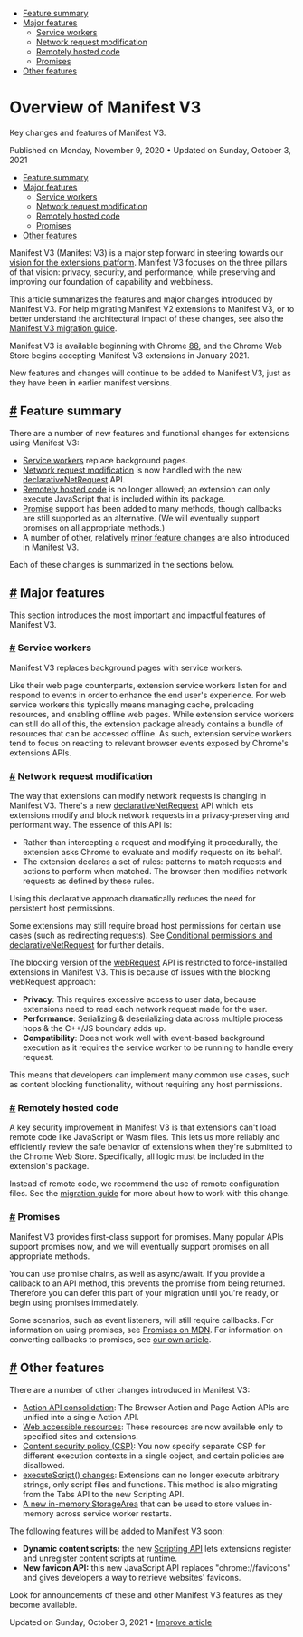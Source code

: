 

*   [Feature summary](https://developer.chrome.com/docs/extensions/mv3/intro/mv3-overview/#feature-summary)
*   [Major features](https://developer.chrome.com/docs/extensions/mv3/intro/mv3-overview/#major-features)
    *   [Service workers](https://developer.chrome.com/docs/extensions/mv3/intro/mv3-overview/#service-workers)
    *   [Network request modification](https://developer.chrome.com/docs/extensions/mv3/intro/mv3-overview/#network-request-modification)
    *   [Remotely hosted code](https://developer.chrome.com/docs/extensions/mv3/intro/mv3-overview/#remotely-hosted-code)
    *   [Promises](https://developer.chrome.com/docs/extensions/mv3/intro/mv3-overview/#promises)
*   [Other features](https://developer.chrome.com/docs/extensions/mv3/intro/mv3-overview/#other-features)

Overview of Manifest V3
=======================

Key changes and features of Manifest V3.

Published on Monday, November 9, 2020 • Updated on Sunday, October 3, 2021



*   [Feature summary](https://developer.chrome.com/docs/extensions/mv3/intro/mv3-overview/#feature-summary)
*   [Major features](https://developer.chrome.com/docs/extensions/mv3/intro/mv3-overview/#major-features)
    *   [Service workers](https://developer.chrome.com/docs/extensions/mv3/intro/mv3-overview/#service-workers)
    *   [Network request modification](https://developer.chrome.com/docs/extensions/mv3/intro/mv3-overview/#network-request-modification)
    *   [Remotely hosted code](https://developer.chrome.com/docs/extensions/mv3/intro/mv3-overview/#remotely-hosted-code)
    *   [Promises](https://developer.chrome.com/docs/extensions/mv3/intro/mv3-overview/#promises)
*   [Other features](https://developer.chrome.com/docs/extensions/mv3/intro/mv3-overview/#other-features)

Manifest V3 (Manifest V3) is a major step forward in steering towards our [vision for the extensions platform](https://developer.chrome.com/docs/extensions/mv3/intro/platform-vision/). Manifest V3 focuses on the three pillars of that vision: privacy, security, and performance, while preserving and improving our foundation of capability and webbiness.

This article summarizes the features and major changes introduced by Manifest V3. For help migrating Manifest V2 extensions to Manifest V3, or to better understand the architectural impact of these changes, see also the [Manifest V3 migration guide](https://developer.chrome.com/docs/extensions/mv3/intro/mv3-migration/).

Manifest V3 is available beginning with Chrome [88](https://chromiumdash.appspot.com/schedule), and the Chrome Web Store begins accepting Manifest V3 extensions in January 2021.

New features and changes will continue to be added to Manifest V3, just as they have been in earlier manifest versions.

[#](https://developer.chrome.com/docs/extensions/mv3/intro/mv3-overview/#feature-summary) Feature summary
---------------------------------------------------------------------------------------------------------

There are a number of new features and functional changes for extensions using Manifest V3:

*   [Service workers](https://developer.chrome.com/docs/extensions/mv3/intro/mv3-overview/#service-workers) replace background pages.
*   [Network request modification](https://developer.chrome.com/docs/extensions/mv3/intro/mv3-overview/#network-request-modification) is now handled with the new [declarativeNetRequest](https://developer.chrome.com/docs/extensions/reference/declarativeNetRequest/) API.
*   [Remotely hosted code](https://developer.chrome.com/docs/extensions/mv3/intro/mv3-overview/#remotely-hosted-code) is no longer allowed; an extension can only execute JavaScript that is included within its package.
*   [Promise](https://developer.chrome.com/docs/extensions/mv3/intro/mv3-overview/#promises) support has been added to many methods, though callbacks are still supported as an alternative. (We will eventually support promises on all appropriate methods.)
*   A number of other, relatively [minor feature changes](https://developer.chrome.com/docs/extensions/mv3/intro/mv3-overview/#other-features) are also introduced in Manifest V3.

Each of these changes is summarized in the sections below.

[#](https://developer.chrome.com/docs/extensions/mv3/intro/mv3-overview/#major-features) Major features
-------------------------------------------------------------------------------------------------------

This section introduces the most important and impactful features of Manifest V3.

### [#](https://developer.chrome.com/docs/extensions/mv3/intro/mv3-overview/#service-workers) Service workers

Manifest V3 replaces background pages with service workers.

Like their web page counterparts, extension service workers listen for and respond to events in order to enhance the end user's experience. For web service workers this typically means managing cache, preloading resources, and enabling offline web pages. While extension service workers can still do all of this, the extension package already contains a bundle of resources that can be accessed offline. As such, extension service workers tend to focus on reacting to relevant browser events exposed by Chrome's extensions APIs.

### [#](https://developer.chrome.com/docs/extensions/mv3/intro/mv3-overview/#network-request-modification) Network request modification

The way that extensions can modify network requests is changing in Manifest V3. There's a new [declarativeNetRequest](https://developer.chrome.com/docs/extensions/reference/declarativeNetRequest/) API which lets extensions modify and block network requests in a privacy-preserving and performant way. The essence of this API is:

*   Rather than intercepting a request and modifying it procedurally, the extension asks Chrome to evaluate and modify requests on its behalf.
*   The extension declares a set of rules: patterns to match requests and actions to perform when matched. The browser then modifies network requests as defined by these rules.

Using this declarative approach dramatically reduces the need for persistent host permissions.

Some extensions may still require broad host permissions for certain use cases (such as redirecting requests). See [Conditional permissions and declarativeNetRequest](https://developer.chrome.com/docs/extensions/mv3/intro/mv3-migration#declarativenetrequest-conditional-perms) for further details.

The blocking version of the [webRequest](https://developer.chrome.com/docs/extensions/reference/webRequest/) API is restricted to force-installed extensions in Manifest V3. This is because of issues with the blocking webRequest approach:

*   **Privacy**: This requires excessive access to user data, because extensions need to read each network request made for the user.
*   **Performance**: Serializing & deserializing data across multiple process hops & the C++/JS boundary adds up.
*   **Compatibility**: Does not work well with event-based background execution as it requires the service worker to be running to handle every request.

This means that developers can implement many common use cases, such as content blocking functionality, without requiring any host permissions.

### [#](https://developer.chrome.com/docs/extensions/mv3/intro/mv3-overview/#remotely-hosted-code) Remotely hosted code

A key security improvement in Manifest V3 is that extensions can't load remote code like JavaScript or Wasm files. This lets us more reliably and efficiently review the safe behavior of extensions when they're submitted to the Chrome Web Store. Specifically, all logic must be included in the extension's package.

Instead of remote code, we recommend the use of remote configuration files. See the [migration guide](https://developer.chrome.com/docs/extensions/mv3/intro/mv3-migration#remotely-hosted-code) for more about how to work with this change.

### [#](https://developer.chrome.com/docs/extensions/mv3/intro/mv3-overview/#promises) Promises

Manifest V3 provides first-class support for promises. Many popular APIs support promises now, and we will eventually support promises on all appropriate methods.

You can use promise chains, as well as async/await. If you provide a callback to an API method, this prevents the promise from being returned. Therefore you can defer this part of your migration until you're ready, or begin using promises immediately.

Some scenarios, such as event listeners, will still require callbacks. For information on using promises, see [Promises on MDN](https://developer.mozilla.org/en-US/docs/Web/JavaScript/Reference/Global_Objects/Promise). For information on converting callbacks to promises, see [our own article](https://developer.chrome.com/docs/extensions/mv3/promises#compare-to-callback).

[#](https://developer.chrome.com/docs/extensions/mv3/intro/mv3-overview/#other-features) Other features
-------------------------------------------------------------------------------------------------------

There are a number of other changes introduced in Manifest V3:

*   [Action API consolidation](https://developer.chrome.com/docs/extensions/mv3/intro/mv3-migration#action-api-unification): The Browser Action and Page Action APIs are unified into a single Action API.
*   [Web accessible resources](https://developer.chrome.com/docs/extensions/mv3/intro/mv3-migration#web-accessible-resources): These resources are now available only to specified sites and extensions.
*   [Content security policy (CSP)](https://developer.chrome.com/docs/extensions/mv3/intro/mv3-migration#content-security-policy): You now specify separate CSP for different execution contexts in a single object, and certain policies are disallowed.
*   [executeScript() changes](https://developer.chrome.com/docs/extensions/mv3/intro/mv3-migration#executing-arbitrary-strings): Extensions can no longer execute arbitrary strings, only script files and functions. This method is also migrating from the Tabs API to the new Scripting API.
*   [A new in-memory StorageArea](https://developer.chrome.com/docs/extensions/reference/storage/#property-session) that can be used to store values in-memory across service worker restarts.

The following features will be added to Manifest V3 soon:

*   **Dynamic content scripts:** the new [Scripting API](https://developer.chrome.com/docs/extensions/reference/scripting/) lets extensions register and unregister content scripts at runtime.
*   **New favicon API:** this new JavaScript API replaces "chrome://favicons" and gives developers a way to retrieve websites' favicons.

Look for announcements of these and other Manifest V3 features as they become available.

Updated on Sunday, October 3, 2021 • [Improve article](https://github.com/GoogleChrome/developer.chrome.com/blob/main/site/en/docs/extensions/mv3/intro/mv3-overview/index.md)

